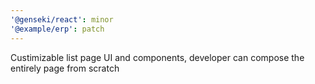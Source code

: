 ```yaml
---
'@genseki/react': minor
'@example/erp': patch
---
```


Custimizable list page UI and components, developer can compose the entirely page from scratch
